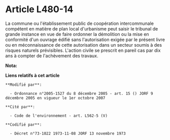 # Article L480-14

La commune ou l'établissement public de coopération intercommunale compétent en matière de plan local d'urbanisme peut saisir
le tribunal de grande instance en vue de faire ordonner la démolition ou la mise en conformité d'un ouvrage édifié sans
l'autorisation exigée par le présent livre ou en méconnaissance de cette autorisation dans un secteur soumis à des risques
naturels prévisibles. L'action civile se prescrit en pareil cas par dix ans à compter de l'achèvement des travaux.

**Nota:**



**Liens relatifs à cet article**

	**Modifié par**:

	  - Ordonnance n°2005-1527 du 8 décembre 2005 - art. 15 () JORF 9 décembre 2005 en vigueur le 1er octobre 2007

	**Cité par**:

	  - Code de l'environnement - art. L562-5 (V)

	**Codifié par**:

	  - Décret n°73-1022 1973-11-08 JORF 13 novembre 1973
